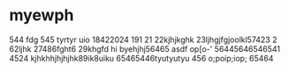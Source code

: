 # myewph
544
fdg
545
tyrtyr
uio
18422024
191
21
22kjhjkghk
23ljhgjfgjoolkl57423
2
62ljhk
27486fght6
29khgfd
hi
byehjhj56465
asdf
op[o-'
56445646546541
4524
kjhkhhjhjhjhk89ik8uiku
65465446tyutyutyu
456
o;poip;iop;
65464
